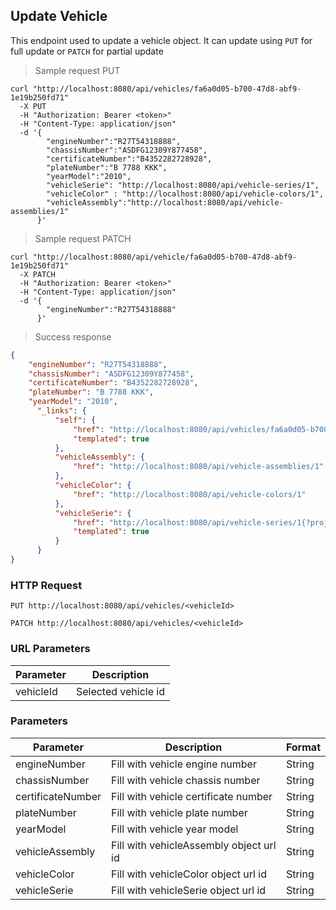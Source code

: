 ## Update Vehicle

This endpoint used to update a vehicle object. It can update using <code>PUT</code> for full update or <code>PATCH</code> for partial update

> Sample request PUT

```shell
curl "http://localhost:8080/api/vehicles/fa6a0d05-b700-47d8-abf9-1e19b250fd71"
  -X PUT
  -H "Authorization: Bearer <token>"
  -H "Content-Type: application/json"
  -d '{
        "engineNumber":"R27T54318888",
        "chassisNumber":"ASDFG12309Y877458",
        "certificateNumber":"B4352282728928",
        "plateNumber":"B 7788 KKK",
        "yearModel":"2010",
        "vehicleSerie": "http://localhost:8080/api/vehicle-series/1",
        "vehicleColor" : "http://localhost:8080/api/vehicle-colors/1",
        "vehicleAssembly":"http://localhost:8080/api/vehicle-assemblies/1"
      }'
```

> Sample request PATCH

```shell
curl "http://localhost:8080/api/vehicle/fa6a0d05-b700-47d8-abf9-1e19b250fd71"
  -X PATCH
  -H "Authorization: Bearer <token>"
  -H "Content-Type: application/json"
  -d '{
        "engineNumber":"R27T54318888"
      }'
```

> Success response

```json
{
    "engineNumber": "R27T54318888",
    "chassisNumber": "ASDFG12309Y877458",
    "certificateNumber": "B4352282728928",
    "plateNumber": "B 7788 KKK",
    "yearModel": "2010",
      "_links": {
          "self": {
              "href": "http://localhost:8080/api/vehicles/fa6a0d05-b700-47d8-abf9-1e19b250fd71{?projection}",
              "templated": true
          },
          "vehicleAssembly": {
              "href": "http://localhost:8080/api/vehicle-assemblies/1"
          },
          "vehicleColor": {
              "href": "http://localhost:8080/api/vehicle-colors/1"
          },
          "vehicleSerie": {
              "href": "http://localhost:8080/api/vehicle-series/1{?projection}",
              "templated": true
          }
      }
}
```

### HTTP Request

`PUT http://localhost:8080/api/vehicles/<vehicleId>`

`PATCH http://localhost:8080/api/vehicles/<vehicleId>`

### URL Parameters

Parameter | Description
--------- | -----------
vehicleId | Selected vehicle id

### Parameters

Parameter | Description | Format
--------- | ----------- | ------
engineNumber | Fill with vehicle engine number | String
chassisNumber | Fill with vehicle chassis number | String
certificateNumber | Fill with vehicle certificate number | String
plateNumber | Fill with vehicle plate number | String
yearModel | Fill with vehicle year model | String
vehicleAssembly | Fill with vehicleAssembly object url id | String
vehicleColor | Fill with vehicleColor object url id | String
vehicleSerie | Fill with vehicleSerie object url id | String
